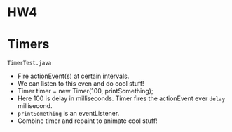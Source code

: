 # HW4

# Timers
`TimerTest.java`
- Fire actionEvent(s) at certain intervals.
- We can listen to this even and do cool stuff!
- Timer timer = new Timer(100, printSomething);
- Here 100 is delay in milliseconds. Timer fires the actionEvent ever `delay` millisecond.
- `printSomething` is an eventListener.
- Combine timer and repaint to animate cool stuff!
